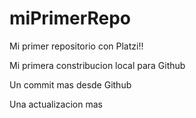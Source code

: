 # miPrimerRepo

Mi primer repositorio con Platzi!!

Mi primera constribucion local para Github 

Un commit mas desde Github

Una actualizacion mas
